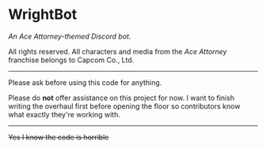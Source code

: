# WrightBot
*An Ace Attorney-themed Discord bot.*

All rights reserved. All characters and media from the *Ace Attorney* franchise belongs to Capcom Co., Ltd.

---

Please ask before using this code for anything.

Please do **not** offer assistance on this project for now. I want to finish writing the overhaul first before opening the floor so contributors know what exactly they're working with.

---

~~Yes I know the code is horrible~~
